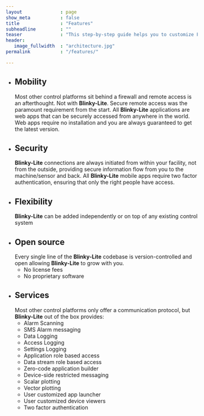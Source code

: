 ```yaml
---
layout              : page
show_meta           : false
title               : "Features"
subheadline         : ""
teaser              : "This step-by-step guide helps you to customize Feeling Responsive to your needs."
header:
   image_fullwidth  : "architecture.jpg"
permalink           : "/features/"

---
```

- ## Mobility
  Most other control platforms sit behind a firewall and remote access is an afterthought. Not with **Blinky-Lite**. Secure remote access was the paramount requirement from the start. All **Blinky-Lite** applications are web apps that can be securely accessed from anywhere in the world. Web apps require no installation and you are always guaranteed to get the latest version. 
- ## Security
  **Blinky-Lite** connections are always initiated from within your facility, not from the outside, providing secure information flow from you to the machine/sensor and back. All **Blinky-Lite** mobile apps require two factor authentication, ensuring that only the right people have access.
- ## Flexibility
  **Blinky-Lite** can be added independently or on top of any existing control system
- ## Open source
  Every single line of the **Blinky-Lite** codebase is version-controlled and open allowing  **Blinky-Lite** to grow with you.
    - No license fees
    - No proprietary software  
- ## Services
  Most other control platforms only offer a communication protocol, but **Blinky-Lite** out of the box provides:
  - Alarm Scanning
  - SMS Alarm messaging
  - Data Logging
  - Access Logging
  - Settings Logging
  - Application role based access
  - Data stream role based access
  - Zero-code application builder
  - Device-side restricted messaging
  - Scalar plotting
  - Vector plotting
  - User customized app launcher
  - User customized device viewers
  - Two factor authentication

